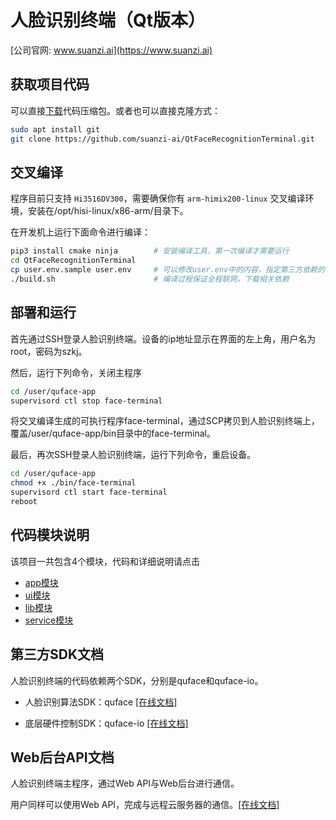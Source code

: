 # 人脸识别终端（Qt版本）

[公司官网: www.suanzi.ai](https://www.suanzi.ai)

## 获取项目代码

可以直接[下载](https://github.com/suanzi-ai/QtFaceRecognitionTerminal/archive/master.zip)代码压缩包。或者也可以直接克隆方式：

```bash
sudo apt install git
git clone https://github.com/suanzi-ai/QtFaceRecognitionTerminal.git
```

## 交叉编译

程序目前只支持 `Hi3516DV300`，需要确保你有 `arm-himix200-linux` 交叉编译环境，安装在/opt/hisi-linux/x86-arm/目录下。

在开发机上运行下面命令进行编译：
```bash
pip3 install cmake ninja        # 安装编译工具，第一次编译才需要运行
cd QtFaceRecognitionTerminal
cp user.env.sample user.env     # 可以修改user.env中的内容，指定第三方依赖的下载目录
./build.sh                      # 编译过程保证全程联网，下载相关依赖
```

## 部署和运行

首先通过SSH登录人脸识别终端。设备的ip地址显示在界面的左上角，用户名为root，密码为szkj。

然后，运行下列命令，关闭主程序
```bash
cd /user/quface-app
supervisord ctl stop face-terminal
```

将交叉编译生成的可执行程序face-terminal，通过SCP拷贝到人脸识别终端上，覆盖/user/quface-app/bin目录中的face-terminal。

最后，再次SSH登录人脸识别终端，运行下列命令，重启设备。
```bash
cd /user/quface-app
chmod +x ./bin/face-terminal
supervisord ctl start face-terminal
reboot
```

## 代码模块说明
该项目一共包含4个模块，代码和详细说明请点击
* [app模块](src/app)
* [ui模块](src/ui)
* [lib模块](src/lib)
* [service模块](src/service)

## 第三方SDK文档
人脸识别终端的代码依赖两个SDK，分别是quface和quface-io。

* 人脸识别算法SDK：quface [[在线文档]](http://cdn.suanzi.ai/docs/quface/index.html)

* 底层硬件控制SDK：quface-io [[在线文档]](http://cdn.suanzi.ai/docs/quface-io/index.html)

## Web后台API文档
人脸识别终端主程序，通过Web API与Web后台进行通信。

用户同样可以使用Web API，完成与远程云服务器的通信。[[在线文档]](https://cdn.suanzi.ai/docs/api)